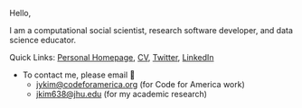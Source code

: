 
Hello,

I am a computational social scientist, research software developer, and data science educator.

Quick Links: [Personal Homepage](https://jaeyk.github.io/), [CV](https://jaeyk.github.io/CV_Jae_Yeon_Kim.pdf), [Twitter](https://twitter.com/JaeJaeykim2), [LinkedIn](https://www.linkedin.com/in/jae-yeon-kim-694764229/)

- To contact me, please email :postbox: 
  - jykim@codeforamerica.org (for Code for America work)
  - jkim638@jhu.edu (for my academic research)
